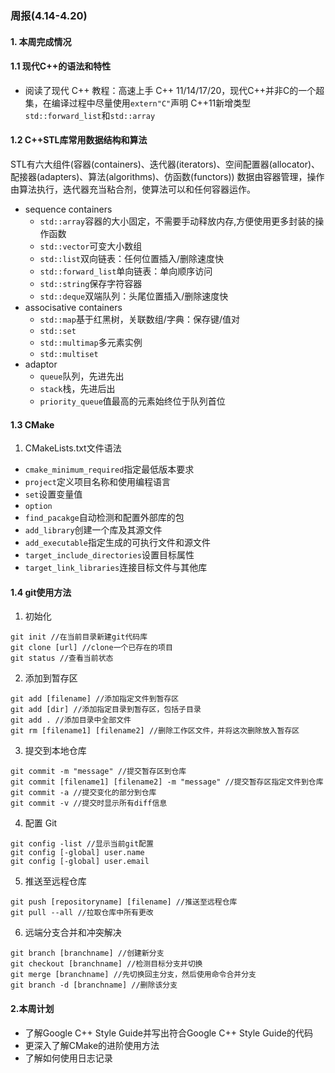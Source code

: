 ### 周报(4.14-4.20)
#### 1. 本周完成情况
#### 1.1 现代C++的语法和特性
- 阅读了现代 C++ 教程：高速上手 C++ 11/14/17/20，现代C++并非C的一个超集，在编译过程中尽量使用`extern"C"`声明
C++11新增类型`std::forward_list`和`std::array`
#### 1.2 C++STL库常用数据结构和算法
STL有六大组件(容器(containers)、迭代器(iterators)、空间配置器(allocator)、配接器(adapters)、算法(algorithms)、仿函数(functors))
数据由容器管理，操作由算法执行，迭代器充当粘合剂，使算法可以和任何容器运作。
- sequence containers
    - `std::array`容器的大小固定，不需要手动释放内存,方便使用更多封装的操作函数
    - `std::vector`可变大小数组
    - `std::list`双向链表：任何位置插入/删除速度快
    - `std::forward_list`单向链表：单向顺序访问
    - `std::string`保存字符容器
    - `std::deque`双端队列：头尾位置插入/删除速度快
- associsative containers
    - `std::map`基于红黑树，关联数组/字典：保存键/值对
    - `std::set`
    - `std::multimap`多元素实例
    - `std::multiset`
- adaptor
    - `queue`队列，先进先出
    - `stack`栈，先进后出
    - `priority_queue`值最高的元素始终位于队列首位
#### 1.3 CMake
1. CMakeLists.txt文件语法
- `cmake_minimum_required`指定最低版本要求
- `project`定义项目名称和使用编程语言
- `set`设置变量值
- `option`
- `find_pacakge`自动检测和配置外部库的包
- `add_library`创建一个库及其源文件
- `add_executable`指定生成的可执行文件和源文件
- `target_include_directories`设置目标属性
- `target_link_libraries`连接目标文件与其他库
#### 1.4 git使用方法
1. 初始化
```
git init //在当前目录新建git代码库
git clone [url] //clone一个已存在的项目
git status //查看当前状态
```
2. 添加到暂存区
```
git add [filename] //添加指定文件到暂存区
git add [dir] //添加指定目录到暂存区，包括子目录
git add . //添加目录中全部文件
git rm [filename1] [filename2] //删除工作区文件，并将这次删除放入暂存区
```
3. 提交到本地仓库
```
git commit -m "message" //提交暂存区到仓库
git commit [filename1] [filename2] -m "message" //提交暂存区指定文件到仓库
git commit -a //提交变化的部分到仓库
git commit -v //提交时显示所有diff信息
```
4. 配置 Git
```
git config -list //显示当前git配置
git config [-global] user.name
git config [-global] user.email
```
5. 推送至远程仓库
```
git push [repositoryname] [filename] //推送至远程仓库
git pull --all //拉取仓库中所有更改
```
6. 远端分支合并和冲突解决
```
git branch [branchname] //创建新分支
git checkout [branchname] //检测目标分支并切换
git merge [branchname] //先切换回主分支，然后使用命令合并分支
git branch -d [branchname] //删除该分支
```

#### 2.本周计划
- 了解Google C++ Style Guide并写出符合Google C++ Style Guide的代码
- 更深入了解CMake的进阶使用方法
- 了解如何使用日志记录